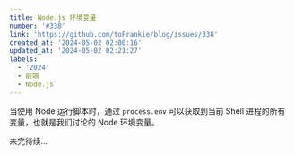 ```yaml
---
title: Node.js 环境变量
number: '#338'
link: 'https://github.com/toFrankie/blog/issues/338'
created_at: '2024-05-02 02:00:16'
updated_at: '2024-05-02 02:21:27'
labels:
  - '2024'
  - 前端
  - Node.js
---
```

当使用 Node 运行脚本时，通过 `process.env` 可以获取到当前 Shell 进程的所有变量，也就是我们讨论的 Node 环境变量。

未完待续...
